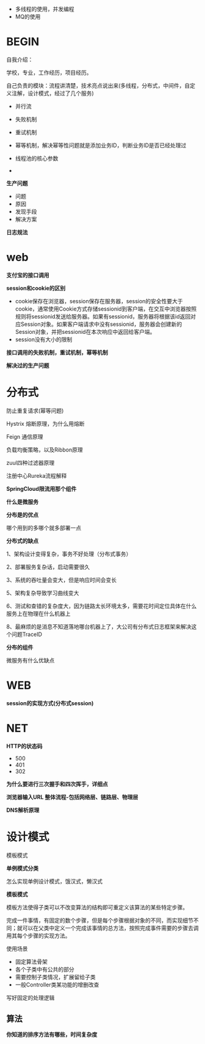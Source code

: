 * 多线程的使用，并发编程
* MQ的使用

# BEGIN

自我介绍：

学校，专业，工作经历，项目经历。

自己负责的模块：流程讲清楚，技术亮点说出来(多线程，分布式，中间件，自定义注解，设计模式，经过了几个服务)

* 并行流

* 失败机制

* 重试机制

* 幂等机制，解决幂等性问题就是添加业务ID，判断业务ID是否已经处理过

* 线程池的核心参数

* 

  **生产问题**

  

  * 问题
  * 原因
  * 发现手段
  * 解决方案



**日志规法**





# web



**支付宝的接口调用**



**session和cookie的区别**

* cookie保存在浏览器，session保存在服务器，session的安全性要大于cookie，通常使用Cookie方式存储sessionid到客户端，在交互中浏览器按照规则将sessionid发送给服务器。如果有sessionid，服务器将根据该id返回对应Session对象。如果客户端请求中没有sessionid，服务器会创建新的Session对象，并把sessionid在本次响应中返回给客户端。
* session没有大小的限制



**接口调用的失败机制，重试机制，幂等机制**



**解决过的生产问题**



# 分布式



防止重复请求(幂等问题)

Hystrix 熔断原理，为什么用熔断

Feign 通信原理

负载均衡策略，以及Ribbon原理

zuul四种过滤器原理

注册中心Rureka流程解释

**SpringCloud限流用那个组件**

**什么是微服务**

**分布是的优点**

哪个用到的多哪个就多部署一点

**分布式的缺点**

1、架构设计变得复杂，事务不好处理（分布式事务）

2、部署服务复杂话，启动需要很久

3、系统的吞吐量会变大，但是响应时间会变长

5、架构复杂导致学习曲线变大

6、测试和查错的复杂度大，因为链路太长环境太多，需要花时间定位具体在什么服务上在物理在什么机器上

8、最麻烦的是消息不知道落地哪台机器上了，大公司有分布式日志框架来解决这个问题TraceID 

**分布的组件**

微服务有什么优缺点





# WEB



**session的实现方式(分布式session)**







# NET



**HTTP的状态码**

* 500
* 401
* 302



**为什么要进行三次握手和四次挥手，详细点**



**浏览器输入URL 整体流程-包括网络层、链路层、物理层**



**DNS解析原理**



# 设计模式



模板模式



**单例模式分类**

怎么实现单例设计模式，饿汉式，懒汉式



**模板模式**

模板方法使得子类可以不改变算法的结构即可重定义该算法的某些特定步骤。

完成一件事情，有固定的数个步骤，但是每个步骤根据对象的不同，而实现细节不同；就可以在父类中定义一个完成该事情的总方法，按照完成事件需要的步骤去调用其每个步骤的实现方法。

使用场景

* 固定算法骨架
* 各个子类中有公共的部分
* 需要控制子类情况，扩展留给子类
* 一般Controller类某功能的增删改查

写好固定的处理逻辑



## 算法



**你知道的排序方法有哪些，时间复杂度**








































